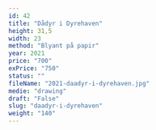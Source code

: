 ```yaml
---
id: 42
title: "Dådyr i Dyrehaven"
height: 31,5
width: 23
method: "Blyant på papir"
year: 2021
price: "700"
exPrice: "750"
status: ""
fileName: "2021-daadyr-i-dyrehaven.jpg"
medie: "drawing"
draft: "False"
slug: "daadyr-i-dyrehaven"
weight: "140"
---
```

